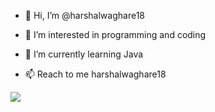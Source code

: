 - 👋 Hi, I’m @harshalwaghare18
- 👀 I’m interested in programming and coding
- 🌱 I’m currently learning Java 

- 📫 Reach to me harshalwaghare18

<img src="https://github-readme-stats.vercel.app/api?username=harshalwaghare18&&show_icond=true&title_color=ffffff&icon_color=bb2ac&text_color=daf7dc&bg_color=191919">


<!---
harshalwaghare18/harshalwaghare18 is a ✨ special ✨ repository because its `README.md` (this file) appears on your GitHub profile.
You can click the Preview link to take a look at your changes.
--->
